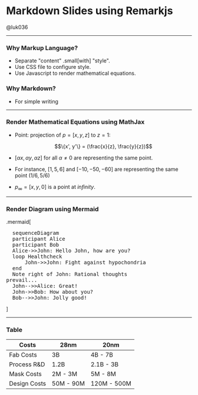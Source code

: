 # Markdown Slides using Remarkjs

@luk036

---

### Why Markup Language?

-   Separate "content" .small[with] "style".
-   Use CSS file to configure style.
-   Use Javascript to render mathematical equations.

### Why Markdown?

-   For simple writing

---

### Render Mathematical Equations using MathJax

-   Point: projection of $p=[x,y,z]$ to $z=1$:

    $$\{x', y'\} = (\frac{x}{z}, \frac{y}{z})$$

-   $[\alpha x, \alpha y, \alpha z]$ for
    all $\alpha \neq 0$ are representing
    the same point.

-   For instance, $[1, 5, 6]$ and
    $[-10, -50, -60]$ are representing the
    same point $(1/6, 5/6)$

-   $p_\infty = [x, y, 0]$ is a point
    at *infinity*.

---

### Render Diagram using Mermaid

.mermaid[
<pre>
  sequenceDiagram
  participant Alice
  participant Bob
  Alice->>John: Hello John, how are you?
  loop Healthcheck
      John->>John: Fight against hypochondria
  end
  Note right of John: Rational thoughts <br/>prevail...
  John-->>Alice: Great!
  John->>Bob: How about you?
  Bob-->>John: Jolly good!
</pre>
]

---

### Table

| Costs        | 28nm      | 20nm        |
| ------------ | --------- | ----------- |
| Fab Costs    | 3B        | 4B - 7B     |
| Process R&D  | 1.2B      | 2.1B - 3B   |
| Mask Costs   | 2M - 3M   | 5M - 8M     |
| Design Costs | 50M - 90M | 120M - 500M |
